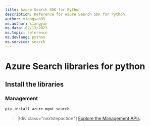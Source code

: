 ```yaml
---
title: Azure Search SDK for Python
description: Reference for Azure Search SDK for Python
author: xiangyan99
ms.author: xiangyan
ms.data: 02/13/2023
ms.topic: reference
ms.devlang: python
ms.service: search
---
```

# Azure Search libraries for python

## Install the libraries


### Management

```bash
pip install azure-mgmt-search
```
> [!div class="nextstepaction"]
> [Explore the Management APIs](/python/api/overview/azure/search/management)